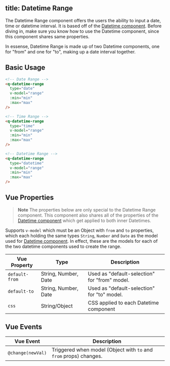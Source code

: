 title: Datetime Range
---

The Datetime Range component offers the users the ability to input a date, time or datetime interval. It is based off of the [Datetime component](/components/datetime.html). Before diving in, make sure you know how to use the Datetime component, since this component shares same properties.
<input type="hidden" data-fullpage-demo="forms/datetime/range-datetime">

In essense, Datetime Range is made up of two Datetime components, one for "from" and one for "to", making up a date interval together.

## Basic Usage
``` html
<!-- Date Range -->
<q-datetime-range
  type="date"
  v-model="range"
  :min="min"
  :max="max"
/>

<!-- Time Range -->
<q-datetime-range
  type="time"
  v-model="range"
  :min="min"
  :max="max"
/>

<!-- Datetime Range -->
<q-datetime-range
  type="datetime"
  v-model="range"
  :min="min"
  :max="max"
/>
```

## Vue Properties
> **Note**
> The properties below are only special to the Datetime Range component. This component also shares all of the properties of the [Datetime component](/components/datetime.html) which get applied to both inner Datetimes.

Supports `v-model` which must be an Object with `from` and `to` properties, which each holding the same types `String`, `Number` and `Date` as the model used for [Datetime component](/components/datetime.html). In effect, these are the models for each of the two datetime components used to create the range.

| Vue Property | Type | Description |
| --- | --- | --- |
| `default-from` | String, Number, Date | Used as "default-selection" for "from" model. |
| `default-to` | String, Number, Date | Used as "default-selection" for "to" model. |
| `css` | String/Object | CSS applied to each Datetime component

## Vue Events
| Vue Event | Description |
| --- | --- |
| `@change(newVal)` | Triggered when model (Object with `to` and `from` props) changes. |
